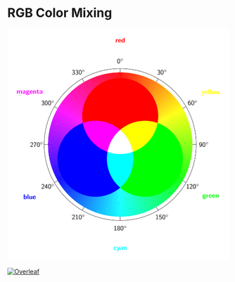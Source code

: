 # RGB Color Mixing

![rgb color mixing](rgbcolormixing.png)

[![Overleaf](https://img.shields.io/badge/View_on_Overleaf-028526?logo=overleaf&labelColor=white)](https://www.overleaf.com/read/qhyjjhfvbmdt)
